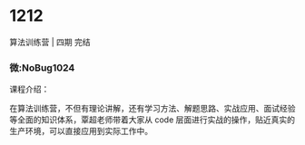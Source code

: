# 1212
算法训练营 | 四期 完结
### 微:NoBug1024 


课程介绍：

在算法训练营，不但有理论讲解，还有学习方法、解题思路、实战应用、面试经验等全面的知识体系，覃超老师带着大家从 code 层面进行实战的操作，贴近真实的生产环境，可以直接应用到实际工作中。
